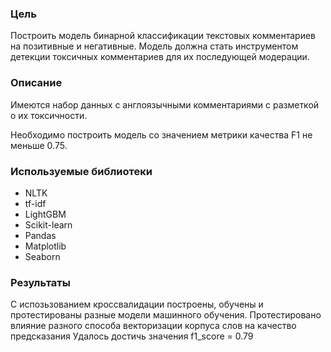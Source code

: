### Цель
Построить модель бинарной классификации текстовых комментариев на позитивные и негативные. Модель должна стать инструментом детекции токсичных комментариев для их последующей модерации.

### Описание
Имеются набор данных с англоязычными комментариями с разметкой о их токсичности.

Необходимо построить модель со значением метрики качества F1 не меньше 0.75.

### Используемые библиотеки
- NLTK
- tf-idf
- LightGBM
- Scikit-learn
- Pandas
- Matplotlib
- Seaborn

### Результаты
С испозьзованием кроссвалидации построены, обучены и протестированы разные модели машинного обучения.
Протестировано влияние разного способа векторизации корпуса слов на качество предсказания
Удалось достичь значения f1_score = 0.79